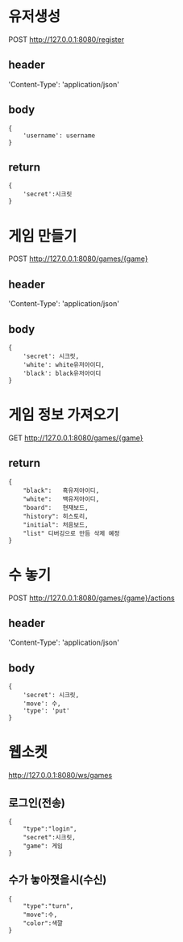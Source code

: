 # 유저생성
POST http://127.0.0.1:8080/register

## header
'Content-Type': 'application/json'

## body
```
{
    'username': username
}
```

## return
```
{
    'secret':시크릿
}
```

# 게임 만들기
POST http://127.0.0.1:8080/games/{game}
## header
'Content-Type': 'application/json'
## body
```
{
    'secret': 시크릿,
    'white': white유저아이디,
    'black': black유저아이디
}
```

# 게임 정보 가져오기
GET http://127.0.0.1:8080/games/{game}

## return
```
{
    "black":   흑유저아이디,
    "white":   백유저아이디,
    "board":   현재보드,
    "history": 히스토리,
    "initial": 처음보드,
    "list" 디버깅으로 만듬 삭제 예정
}
```

# 수 놓기
POST http://127.0.0.1:8080/games/{game}/actions

## header
'Content-Type': 'application/json'
## body
```
{
    'secret': 시크릿,
    'move': 수,
    'type': 'put'
}
```

# 웹소켓
http://127.0.0.1:8080/ws/games

## 로그인(전송)
```
{
    "type":"login",
    "secret":시크릿,
    "game": 게임
}
```

## 수가 놓아졋을시(수신)
```
{
    "type":"turn",
    "move":수,
    "color":색깔
}
```